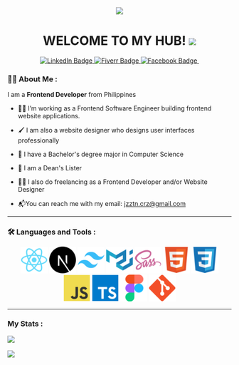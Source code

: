 <div id="header" align="center">
  <img src="https://media.giphy.com/media/NgurY1o4z080Jfoyzw/giphy.gif"/>
</div>
<div id="badges" align="center">
  <h1>
    WELCOME TO MY HUB!
    <img src="https://media.giphy.com/media/hvRJCLFzcasrR4ia7z/giphy.gif" width="30px"/>
  </h1>
  <a href="https://www.linkedin.com/in/jazztine-cruz-594321204/">
    <img src="https://img.shields.io/badge/LinkedIn-blue?style=for-the-badge&logo=linkedin&logoColor=white" alt="LinkedIn Badge"/>
  </a>
  <a href="https://www.fiverr.com/share/WDyB2X">
    <img src="https://img.shields.io/badge/Fiverr-green?style=for-the-badge&logo=fiverr&logoColor=white" alt="Fiverr Badge"/>
  </a>
  <a href="https://www.facebook.com/jzztn.crz/">
    <img src="https://img.shields.io/badge/Facebook-blue?style=for-the-badge&logo=facebook&logoColor=white" alt="Facebook Badge"/>
  </a>
   <img src="https://komarev.com/ghpvc/?username=jzztn&style=flat-square&color=green" size="28" height="28" alt=""/>
</div>


### :woman_technologist: About Me :

I am a <strong>Frontend Developer</strong> from Philippines
- 👩‍💼 I’m working as a Frontend Software Engineer building frontend website applications.
- 🖌️ I am also a website designer who designs user interfaces professionally
- 🏫 I have a Bachelor's degree major in Computer Science
- 🏅 I am a Dean's Lister
- 👩‍💼 I also do freelancing as a Frontend Developer and/or Website Designer


- 📬You can reach me with my email: jzztn.crz@gmail.com


---

### :hammer_and_wrench: Languages and Tools :
<div align="center">
  <img src="https://raw.githubusercontent.com/devicons/devicon/1119b9f84c0290e0f0b38982099a2bd027a48bf1/icons/react/react-original.svg" width="60" height="60" alt="react"/>
  <img src="https://raw.githubusercontent.com/devicons/devicon/1119b9f84c0290e0f0b38982099a2bd027a48bf1/icons/nextjs/nextjs-original.svg" width="60" height="60" alt="nextjs"/>
  <img src="https://raw.githubusercontent.com/devicons/devicon/1119b9f84c0290e0f0b38982099a2bd027a48bf1/icons/tailwindcss/tailwindcss-plain.svg" width="60" height="60" alt="tailwindcss"/>
  <img src="https://raw.githubusercontent.com/devicons/devicon/1119b9f84c0290e0f0b38982099a2bd027a48bf1/icons/materialui/materialui-original.svg" width="60" height="60" alt="materialUI"/>
  <img src="https://raw.githubusercontent.com/devicons/devicon/1119b9f84c0290e0f0b38982099a2bd027a48bf1/icons/sass/sass-original.svg" width="60" height="60" alt="sass"/>
  <img src="https://raw.githubusercontent.com/devicons/devicon/1119b9f84c0290e0f0b38982099a2bd027a48bf1/icons/html5/html5-original.svg" width="60" height="60" alt="html"/>
  <img src="https://raw.githubusercontent.com/devicons/devicon/1119b9f84c0290e0f0b38982099a2bd027a48bf1/icons/css3/css3-original.svg" width="60" height="60" alt="css"/>
  <img src="https://raw.githubusercontent.com/devicons/devicon/1119b9f84c0290e0f0b38982099a2bd027a48bf1/icons/javascript/javascript-original.svg" width="60" height="60" alt="javascript"/>
  <img src="https://raw.githubusercontent.com/devicons/devicon/1119b9f84c0290e0f0b38982099a2bd027a48bf1/icons/typescript/typescript-original.svg" width="60" height="60" alt="typescript"/>
  <img src="https://raw.githubusercontent.com/devicons/devicon/1119b9f84c0290e0f0b38982099a2bd027a48bf1/icons/figma/figma-original.svg" width="60" height="60" alt="figma"/>
  <img src="https://raw.githubusercontent.com/devicons/devicon/1119b9f84c0290e0f0b38982099a2bd027a48bf1/icons/git/git-plain.svg" width="60" height="60" alt="git"/>
</div>

---

### My Stats :
<p> <img src="https://github-readme-stats.vercel.app/api?username=jzztn&show_icons=true&theme=gotham"/></p>
<p> <img src="https://github-readme-stats.vercel.app/api/top-langs/?username=jzztn&layout=compact"/></p>
